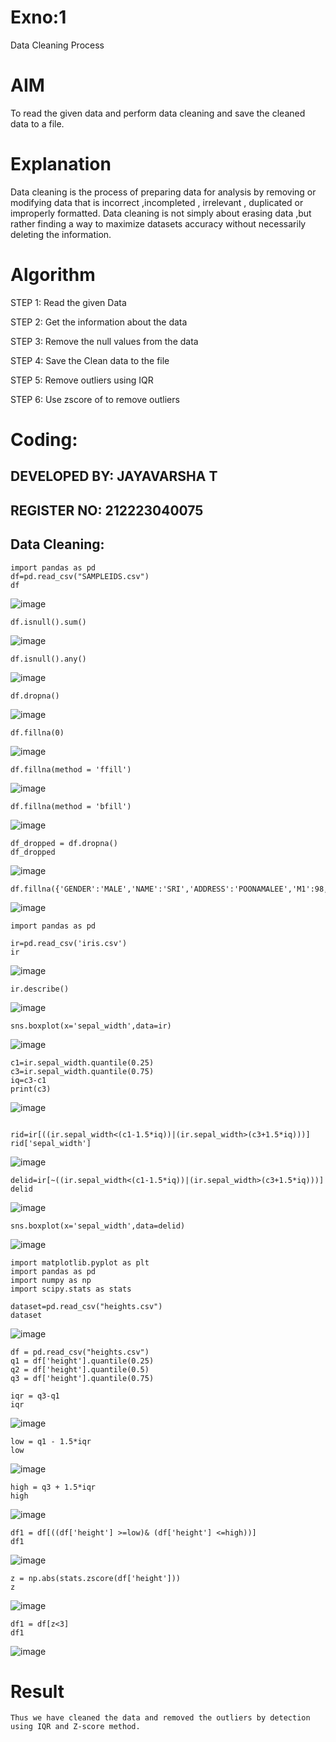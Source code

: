 # Exno:1
Data Cleaning Process

# AIM
To read the given data and perform data cleaning and save the cleaned data to a file.

# Explanation
Data cleaning is the process of preparing data for analysis by removing or modifying data that is incorrect ,incompleted , irrelevant , duplicated or improperly formatted. Data cleaning is not simply about erasing data ,but rather finding a way to maximize datasets accuracy without necessarily deleting the information.

# Algorithm
STEP 1: Read the given Data

STEP 2: Get the information about the data

STEP 3: Remove the null values from the data

STEP 4: Save the Clean data to the file

STEP 5: Remove outliers using IQR

STEP 6: Use zscore of to remove outliers

# Coding:
## DEVELOPED BY: JAYAVARSHA T
## REGISTER NO: 212223040075
## Data Cleaning: 
```
import pandas as pd
df=pd.read_csv("SAMPLEIDS.csv")
df
```
![image](https://github.com/user-attachments/assets/af33a3be-4062-43d6-8e21-e30564b751c6)
```
df.isnull().sum()
```
![image](https://github.com/user-attachments/assets/f54803c0-41d4-4ae2-ab3b-ac66a0108521)
```
df.isnull().any()
```
![image](https://github.com/user-attachments/assets/44888638-a843-4568-b05c-da37e88c3a55)
```
df.dropna()
```
![image](https://github.com/user-attachments/assets/854a9777-4236-4b45-bbfb-00f80a535483)
```
df.fillna(0)
```
![image](https://github.com/user-attachments/assets/0e5048c3-7f71-4641-a093-f0da75601b65)
```
df.fillna(method = 'ffill')
```
![image](https://github.com/user-attachments/assets/9dc9237a-96b7-4e6f-8022-0ea12ec24e66)
```
df.fillna(method = 'bfill')
```
![image](https://github.com/user-attachments/assets/d29b9b4d-da50-45a2-bdca-51dc40fc3374)
```
df_dropped = df.dropna()
df_dropped
```
![image](https://github.com/user-attachments/assets/118c01b5-0b92-4ec3-99a9-d27e7b6ba7ca)
```
df.fillna({'GENDER':'MALE','NAME':'SRI','ADDRESS':'POONAMALEE','M1':98,'M2':87,'M3':76,'M4':92,'TOTAL':305,'AVG':89.999999})
```
![image](https://github.com/user-attachments/assets/ad8df2c3-0669-43a9-a448-59394c7878e4)
```
import pandas as pd
```
```
ir=pd.read_csv('iris.csv')
ir
```
![image](https://github.com/user-attachments/assets/71236c70-a7d7-4623-acd2-5d8d28461fc1)
```
ir.describe()
```
![image](https://github.com/user-attachments/assets/68ebc5a5-39b9-4b19-bd61-e9215e970f94)
```
sns.boxplot(x='sepal_width',data=ir)
```
![image](https://github.com/user-attachments/assets/90556baa-0257-4784-b8a1-28590bff558d)
```
c1=ir.sepal_width.quantile(0.25)
c3=ir.sepal_width.quantile(0.75)
iq=c3-c1
print(c3)
```
![image](https://github.com/user-attachments/assets/6ff8aa8f-131b-4056-945b-632e7b015882)
```

rid=ir[((ir.sepal_width<(c1-1.5*iq))|(ir.sepal_width>(c3+1.5*iq)))]
rid['sepal_width']
```
![image](https://github.com/user-attachments/assets/aa5ce985-032f-47f6-9695-b68a2a96b4bc)
```
delid=ir[~((ir.sepal_width<(c1-1.5*iq))|(ir.sepal_width>(c3+1.5*iq)))]
delid
```
![image](https://github.com/user-attachments/assets/641bd66f-596b-452f-9502-1d9458743988)
```
sns.boxplot(x='sepal_width',data=delid)
```
![image](https://github.com/user-attachments/assets/1fe42bd6-c5ad-4751-8dac-b97cfe80c036)
```
import matplotlib.pyplot as plt
import pandas as pd
import numpy as np
import scipy.stats as stats
```
```
dataset=pd.read_csv("heights.csv")
dataset
```
![image](https://github.com/user-attachments/assets/407f8654-b53e-4602-8c83-79bd6e0132af)
```
df = pd.read_csv("heights.csv")
q1 = df['height'].quantile(0.25)
q2 = df['height'].quantile(0.5)
q3 = df['height'].quantile(0.75)
```
```
iqr = q3-q1
iqr
```
![image](https://github.com/user-attachments/assets/5892ce45-325c-464b-b0c0-3f139a925957)
```
low = q1 - 1.5*iqr
low
```
![image](https://github.com/user-attachments/assets/9072f63a-01d0-493b-849e-73a2844c4b9c)
```
high = q3 + 1.5*iqr
high
```
![image](https://github.com/user-attachments/assets/0956460c-3d56-406c-b830-0146a613adef)
```
df1 = df[((df['height'] >=low)& (df['height'] <=high))]
df1
```
![image](https://github.com/user-attachments/assets/9fe0e945-525d-41e5-b0dc-ce37fd3a5789)
```
z = np.abs(stats.zscore(df['height']))
z
```
![image](https://github.com/user-attachments/assets/a7506d61-483d-428f-9c67-d437fb2e4912)
```
df1 = df[z<3]
df1
```
![image](https://github.com/user-attachments/assets/1935fe23-41bc-4e73-95a7-515879e4cd01)

# Result
    Thus we have cleaned the data and removed the outliers by detection using IQR and Z-score method.      

